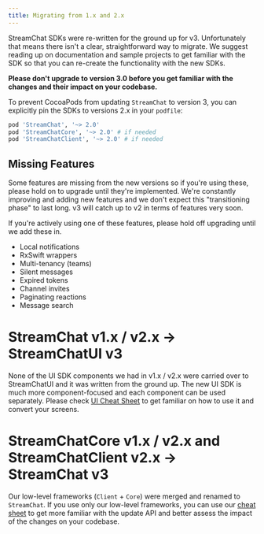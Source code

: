 ```yaml
---
title: Migrating from 1.x and 2.x
---
```


StreamChat SDKs were re-written for the ground up for v3. Unfortunately that means there isn't a clear, straightforward way to migrate. We suggest reading up on documentation and sample projects to get familiar with the SDK so that you can re-create the functionality with the new SDKs.

**Please don't upgrade to version 3.0 before you get familiar with the changes and their impact on your codebase.**

To prevent CocoaPods from updating `StreamChat` to version 3, you can explicitly pin the SDKs to versions 2.x in your `podfile`:
```ruby
pod 'StreamChat', '~> 2.0'
pod 'StreamChatCore', '~> 2.0' # if needed
pod 'StreamChatClient', '~> 2.0' # if needed
```

## Missing Features

Some features are missing from the new versions so if you're using these, please hold on to upgrade until they're implemented. We're constantly improving and adding new features and we don't expect this "transitioning phase" to last long. v3 will catch up to v2 in terms of features very soon.

If you're actively using one of these features, please hold off upgrading until we add these in.

* Local notifications
* RxSwift wrappers
* Multi-tenancy (teams)
* Silent messages
* Expired tokens
* Channel invites
* Paginating reactions
* Message search

# StreamChat v1.x / v2.x -> StreamChatUI v3

None of the UI SDK components we had in v1.x / v2.x were carried over to StreamChatUI and it was written from the ground up. The new UI SDK is much more component-focused and each component can be used separately. Please check [UI Cheat Sheet](https://github.com/GetStream/stream-chat-swift/wiki/UI-Cheat-Sheet) to get familiar on how to use it and convert your screens.

# StreamChatCore v1.x / v2.x and StreamChatClient v2.x -> StreamChat v3

Our low-level frameworks (`Client` + `Core`) were merged and renamed to `StreamChat`. If you use only our low-level frameworks, you can use our [cheat sheet](https://github.com/GetStream/stream-chat-swift/wiki/Cheat-Sheet) to get more familiar with the update API and better assess the impact of the changes on your codebase.
